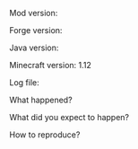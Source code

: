 Mod version:

Forge version:

Java version:

Minecraft version: 1.12

Log file: 

What happened?

What did you expect to happen?

How to reproduce?
